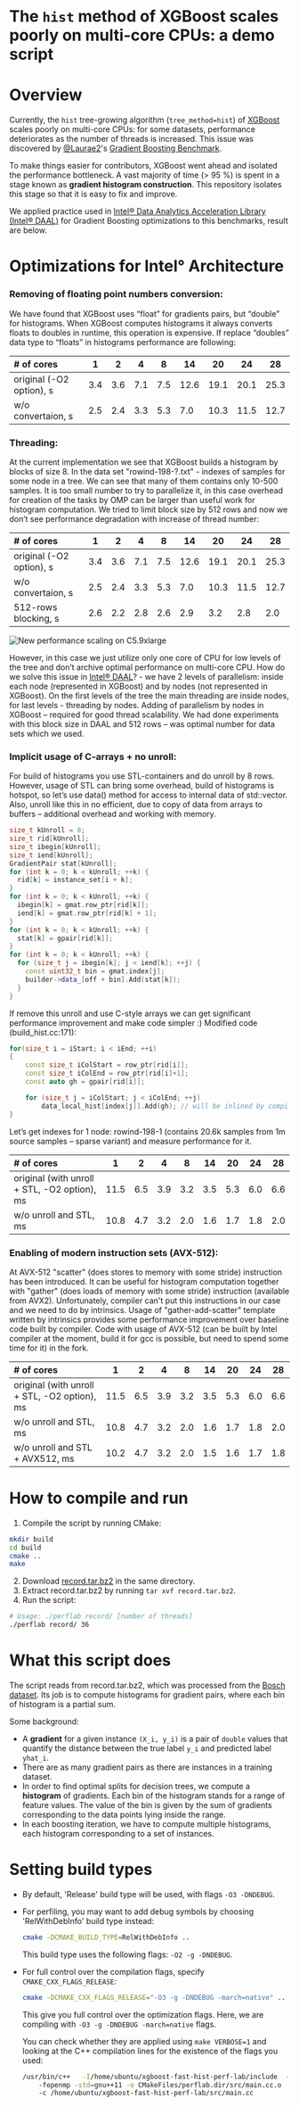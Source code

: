 The `hist` method of XGBoost scales poorly on multi-core CPUs: a demo script
============================================================================
# Overview

Currently, the `hist` tree-growing algorithm (`tree_method=hist`) of [XGBoost](https://github.com/dmlc/xgboost)
scales poorly on multi-core CPUs: for some datasets, performance deteriorates as the number of threads is increased.
This issue was discovered by [@Laurae2](https://github.com/Laurae2)'s
[Gradient Boosting Benchmark](https://sites.google.com/view/lauraepp/new-benchmarks).

To make things easier for contributors, XGBoost went ahead and isolated the performance bottleneck. A vast majority of time (> 95 %)
is spent in a stage known as **gradient histogram construction**. This repository isolates this stage so that it is easy to
fix and improve.

We applied practice used in [Intel® Data Analytics Acceleration Library \(Intel® DAAL\)](https://github.com/intel/daal) for Gradient Boosting optimizations to this benchmarks, result are below.

# Optimizations for Intel° Architecture

### Removing of floating point numbers conversion: 

We have found that XGBoost uses “float” for gradients pairs, but “double” for histograms. When XGBoost computes histograms it always converts floats to doubles in runtime, this operation is expensive. If replace  “doubles” data type to “floats” in histograms performance are following:
 
|# of cores               |1   |2  |4  |8  |14  |20  |24  |28  |
|:------------------------|----|---|---|---|----|----|----|----|
|original (-O2 option), s |3.4 |3.6|7.1|7.5|12.6|19.1|20.1|25.3|
|w/o convertaion, s       |2.5 |2.4|3.3|5.3|7.0 |10.3|11.5|12.7|

### Threading:
At the current implementation we see that XGBoost builds a histogram by blocks of size 8. In the data set "rowind-198-?.txt" -  indexes of samples for some node in a tree. We can see that many of them contains only 10-500 samples. It is too small number to try to parallelize it, in this case overhead for creation of the tasks by OMP can be larger than useful work for histogram computation. We tried to limit block size by 512 rows and now we don’t see performance degradation with increase of thread number:

|# of cores               |1   |2  |4  |8  |14  |20  |24  |28  |
|:------------------------|----|---|---|---|----|----|----|----|
|original (-O2 option), s |3.4 |3.6|7.1|7.5|12.6|19.1|20.1|25.3|
|w/o convertaion, s       |2.5 |2.4|3.3|5.3|7.0 |10.3|11.5|12.7|
|512-rows blocking, s     |2.6 |2.2|2.8|2.6|2.9 |3.2 |2.8 |2.0 |

![New performance scaling on C5.9xlarge](./scaling2.png)

However, in this case we just utilize only one core of CPU for low levels of the tree and don’t archive optimal performance on multi-core CPU. How do we solve this issue in [Intel® DAAL](https://github.com/intel/daal)? - we have 2 levels of parallelism: inside each node (represented in XGBoost) and by nodes (not represented in XGBoost). On the first levels of the tree the main threading are inside nodes, for last levels - threading by nodes. Adding of parallelism by nodes in XGBoost – required for good thread scalability.
We had done experiments with this block size in DAAL and 512 rows – was optimal number for data sets which we used.

### Implicit usage of C-arrays + no unroll:

For build of histograms you use STL-containers and do unroll by 8 rows. However, usage of STL can bring some overhead, build of histograms is hotspot, so let’s use data() method for access to internal data of std::vector.
Also, unroll like this in no efficient, due to copy of data from arrays to buffers – additional overhead and working with memory. 
```Cpp
size_t kUnroll = 8;
size_t rid[kUnroll];
size_t ibegin[kUnroll];
size_t iend[kUnroll];
GradientPair stat[kUnroll];
for (int k = 0; k < kUnroll; ++k) {
  rid[k] = instance_set[i + k];
}
for (int k = 0; k < kUnroll; ++k) {
  ibegin[k] = gmat.row_ptr[rid[k]];
  iend[k] = gmat.row_ptr[rid[k] + 1];
}
for (int k = 0; k < kUnroll; ++k) {
  stat[k] = gpair[rid[k]];
}
for (int k = 0; k < kUnroll; ++k) {
  for (size_t j = ibegin[k]; j < iend[k]; ++j) {
    const uint32_t bin = gmat.index[j];
    builder->data_[off + bin].Add(stat[k]);
  }
}
```
If remove this unroll and use C-style arrays we can get significant performance improvement and make code simpler :)
Modified code (build_hist.cc:171):
```Cpp
for(size_t i = iStart; i < iEnd; ++i)
{
    const size_t iColStart = row_ptr[rid[i]];
    const size_t iColEnd = row_ptr[rid[i]+1];
    const auto gh = gpair[rid[i]];

    for (size_t j = iColStart; j < iColEnd; ++j)
        data_local_hist[index[j]].Add(gh); // will be inlined by compiler with –O2 option
}
```

Let’s get indexes for 1 node: rowind-198-1 (contains 20.6k samples from 1m source samples – sparse variant) and measure performance for it.

|# of cores                                  |1   |2  |4  |8  |14  |20  |24  |28 |
|:-------------------------------------------|----|---|---|---|----|----|----|---|
|original (with unroll + STL, -O2 option), ms|11.5|6.5|3.9|3.2|3.5 |5.3 |6.0 |6.6|
|w/o unroll and STL, ms	                     |10.8|4.7|3.2|2.0|1.6 |1.7 |1.8 |2.0|

### Enabling of modern instruction sets (AVX-512):
At AVX-512 "scatter" (does stores to memory with some stride) instruction has been introduced. It can be useful for histogram computation together with "gather" (does loads of memory with some stride) instruction (available from AVX2). Unfortunately, compiler can't put this instructions in our case and we need to do by intrinsics. Usage of "gather-add-scatter" template written by intrinsics provides some performance improvement over baseline code built by compiler. Code with usage of AVX-512 (can be built by Intel compiler at the moment, build it for gcc is possible, but need to spend some time for it) in the fork.

|# of cores                                  |1   |2  |4  |8  |14  |20  |24  |28 |
|:-------------------------------------------|----|---|---|---|----|----|----|---|
|original (with unroll + STL, -O2 option), ms|11.5|6.5|3.9|3.2|3.5 |5.3 |6.0 |6.6|
|w/o unroll and STL, ms	                     |10.8|4.7|3.2|2.0|1.6 |1.7 |1.8 |2.0|
|w/o unroll and STL + AVX512, ms	           |10.2|4.7|3.2|2.0|1.5 |1.6 |1.7 |1.8|



# How to compile and run
1. Compile the script by running CMake:
```bash
mkdir build
cd build
cmake ..
make
```

2. Download [record.tar.bz2](https://s3-us-west-2.amazonaws.com/xgboost-examples/xgboost-fast-hist-perf-lab-record.tar.bz2) in the same directory.
3. Extract record.tar.bz2 by running `tar xvf record.tar.bz2`.
4. Run the script:
```bash
# Usage: ./perflab record/ [number of threads]
./perflab record/ 36
```

# What this script does
The script reads from record.tar.bz2, which was processed from the [Bosch dataset](https://www.kaggle.com/c/bosch-production-line-performance/data).
Its job is to compute histograms for gradient pairs, where each bin of histogram is a partial sum.

Some background:
* A **gradient** for a given instance `(X_i, y_i)` is a pair of `double` values that quantify the distance between the true label `y_i` and predicted label `yhat_i`.
* There are as many gradient pairs as there are instances in a training dataset.
* In order to find optimal splits for decision trees, we compute a **histogram** of gradients. Each bin of the histogram stands for a range of feature values. The value of the bin is given by the sum of gradients corresponding to the data points lying inside the range.
* In each boosting iteration, we have to compute multiple histograms, each histogram corresponding to a set of instances.

# Setting build types

* By default, 'Release' build type will be used, with flags `-O3 -DNDEBUG`.

* For perfiling, you may want to add debug symbols by choosing 'RelWithDebInfo' build type instead:
  ```bash
  cmake -DCMAKE_BUILD_TYPE=RelWithDebInfo ..
  ```
  This build type uses the following flags: `-O2 -g -DNDEBUG`.

* For full control over the compilation flags, specify `CMAKE_CXX_FLAGS_RELEASE`:
  ```bash
  cmake -DCMAKE_CXX_FLAGS_RELEASE="-O3 -g -DNDEBUG -march=native" ..
  ```
  This give you full control over the optimization flags. Here, we are compiling with `-O3 -g -DNDEBUG -march=native` flags.

  You can check whether they are applied using `make VERBOSE=1` and looking at the C++ compilation lines for the existence of the flags you used:

  ```bash
  /usr/bin/c++   -I/home/ubuntu/xgboost-fast-hist-perf-lab/include  -O3 -g -DNDEBUG -march=native
      -fopenmp -std=gnu++11 -o CMakeFiles/perflab.dir/src/main.cc.o
      -c /home/ubuntu/xgboost-fast-hist-perf-lab/src/main.cc
  ```
